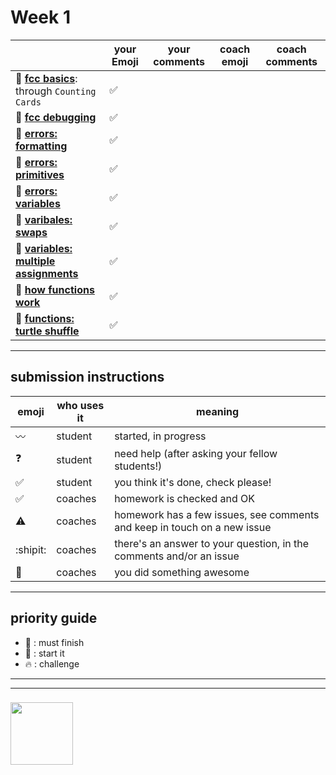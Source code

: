 # Week 1

|  | your Emoji | your comments | coach emoji | coach comments |
|--- |---| --- | --- | --- |
| :seedling: __[fcc basics](./fcc-basic-js-pt-1.md)__: through ```Counting Cards``` | :white_check_mark: | || | | |
| :dash: __[fcc debugging](./fcc-debugging.md)__ | :white_check_mark:  | | | |
| :seedling: __[errors: formatting](./jl-errors-formatting.md)__ | :white_check_mark:  | | | |
| :seedling: __[errors: primitives](./jl-errors-primitive-types.md)__ | :white_check_mark:   | | | |
| :seedling: __[errors: variables](./jl-errors-variables.md)__ | :white_check_mark:  | | | |
| :seedling: __[varibales: swaps](./jl-variables-swaps.md)__ |:white_check_mark: | | | |
| :dash: __[variables: multiple assignments](./jl-variables-multiple.md)__ |:white_check_mark: | | | |
| :seedling: __[how functions work](./jl-functions.md)__ |:white_check_mark: | | | |
| :dash: __[functions: turtle shuffle](./jl-turtle-shuffle.md)__ | :white_check_mark:  | | | |

---


## submission instructions

| emoji | who uses it | meaning |
| --- | --- | --- |
|  :wavy_dash: | student | started, in progress  | 
| :question: | student | need help (after asking your fellow students!) | 
| :white_check_mark: | student | you think it's done, check please! | 
| :white_check_mark: | coaches | homework is checked and OK |
| :warning: | coaches | homework has a few issues, see comments and keep in touch on a new issue |
| :shipit: | coaches | there's an answer to your question, in the comments and/or an issue  | 
| :star2: | coaches | you did something awesome |

---

## priority guide

* :seedling: : must finish
* :dash: : start it
* :fire: : challenge

___
___
### <a href="https://hackyourfuture.be" target="_blank"><img src="https://pbs.twimg.com/profile_images/984474625009741824/Bs_qKx6-_400x400.jpg" width="100" height="100"></img></a>

